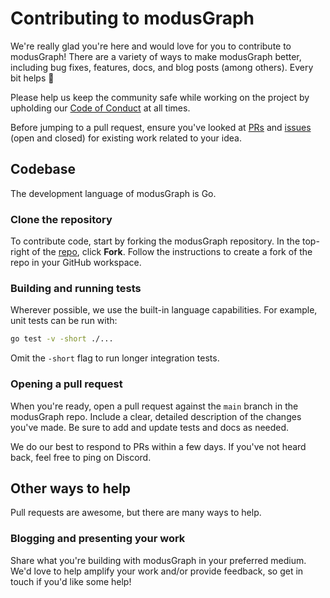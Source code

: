 # Contributing to modusGraph

We're really glad you're here and would love for you to contribute to modusGraph! There are a
variety of ways to make modusGraph better, including bug fixes, features, docs, and blog posts
(among others). Every bit helps 🙏

Please help us keep the community safe while working on the project by upholding our
[Code of Conduct](/CODE_OF_CONDUCT.md) at all times.

Before jumping to a pull request, ensure you've looked at
[PRs](https://github.com/matthewmcneely/modusgraph/pulls) and
[issues](https://github.com/matthewmcneely/modusgraph/issues) (open and closed) for existing work
related to your idea.

## Codebase

The development language of modusGraph is Go.

### Clone the repository

To contribute code, start by forking the modusGraph repository. In the top-right of the
[repo](https://github.com/matthewmcneely/modusgraph), click **Fork**. Follow the instructions to
create a fork of the repo in your GitHub workspace.

### Building and running tests

Wherever possible, we use the built-in language capabilities. For example, unit tests can be run
with:

```bash
go test -v -short ./...
```

Omit the `-short` flag to run longer integration tests.

### Opening a pull request

When you're ready, open a pull request against the `main` branch in the modusGraph repo. Include a
clear, detailed description of the changes you've made. Be sure to add and update tests and docs as
needed.

We do our best to respond to PRs within a few days. If you've not heard back, feel free to ping on
Discord.

## Other ways to help

Pull requests are awesome, but there are many ways to help.

### Blogging and presenting your work

Share what you're building with modusGraph in your preferred medium. We'd love to help amplify your
work and/or provide feedback, so get in touch if you'd like some help!
